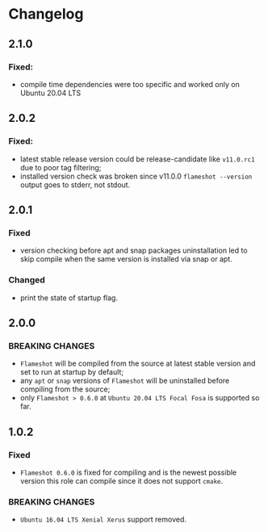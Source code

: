 Changelog
=========

2.1.0
-----

### Fixed:

- compile time dependencies were too specific and worked only on Ubuntu 20.04 LTS

2.0.2
-----

### Fixed:
    
- latest stable release version could be release-candidate like `v11.0.rc1` due to poor tag filtering;
- installed version check was broken since v11.0.0 `flameshot --version` output goes to stderr, not stdout.

2.0.1
-----

### Fixed

- version checking before apt and snap packages uninstallation led to skip compile when the same version is installed
  via snap or apt.

### Changed

- print the state of startup flag.

2.0.0
-----

### BREAKING CHANGES

- `Flameshot` will be compiled from the source at latest stable version and set to run at startup by default;
- any `apt` or `snap` versions of `Flameshot` will be uninstalled before compiling from the source;
- only `Flameshot > 0.6.0` at `Ubuntu 20.04 LTS Focal Fosa` is supported so far.

1.0.2
-----

### Fixed

- `Flameshot 0.6.0` is fixed for compiling and is the newest possible version this role can compile since it does not
  support `cmake`.

### BREAKING CHANGES

- `Ubuntu 16.04 LTS Xenial Xerus` support removed.
